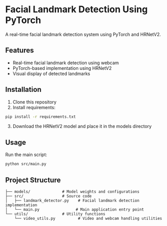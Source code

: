 # Facial Landmark Detection Using PyTorch

A real-time facial landmark detection system using PyTorch and HRNetV2.

## Features
- Real-time facial landmark detection using webcam
- PyTorch-based implementation using HRNetV2
- Visual display of detected landmarks

## Installation
1. Clone this repository
2. Install requirements:
```bash
pip install -r requirements.txt
```
3. Download the HRNetV2 model and place it in the models directory

## Usage
Run the main script:
```bash
python src/main.py
```

## Project Structure
```
├── models/              # Model weights and configurations
├── src/                 # Source code
│   ├── landmark_detector.py    # Facial landmark detection implementation
│   └── main.py                # Main application entry point
└── utils/               # Utility functions
    └── video_utils.py          # Video and webcam handling utilities
```
